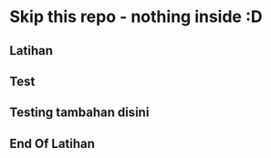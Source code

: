 # Skip this repo - nothing inside :D

## Latihan
## Test 

## Testing tambahan disini
## End Of Latihan
